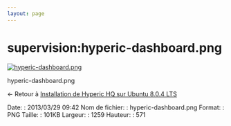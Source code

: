 ```yaml
---
layout: page
---
```


supervision:hyperic-dashboard.png
=================================

[![hyperic-dashboard.png](..//assets/media/supervision/hyperic-dashboard.png@cache=&w=900&h=408 "hyperic-dashboard.png")](..//assets/media/supervision/hyperic-dashboard.png@cache= "Afficher le fichier original")

hyperic-dashboard.png

← Retour à [Installation de Hyperic HQ sur Ubuntu 8.0.4
LTS](../../various/hyperic-ubuntu-install.html "various:hyperic-ubuntu-install")

Date:
:   2013/03/29 09:42
Nom de fichier:
:   hyperic-dashboard.png
Format:
:   PNG
Taille:
:   101KB
Largeur:
:   1259
Hauteur:
:   571

